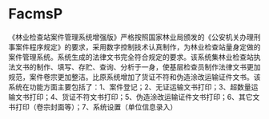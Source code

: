 # FacmsP
 《林业检查站案件管理系统增强版》严格按照国家林业局颁发的《公安机关办理刑事案件程序规定》的要求，采用数字控制技术认真制作，为林业检查站量身定做的案件管理系统。系统生成的法律文书完全符合规定的要求。该系统集林业检查站执法文书的制作、填写、存贮、查询、分析于一身，使基层检查员制作法律文书更加规范，案件卷宗更加整洁。比原系统增加了货证不符和伪造涂改运输证件文书。该系统在功能方面主要包括了：1、案件登记；2、无证运输文书打印；3、超数量运输文书打印；4、货证不符文书打印；5、伪造涂改运输证件文书打印；6、其它文书打印（卷宗封面等）；7、系统设置（单位信息录入）
